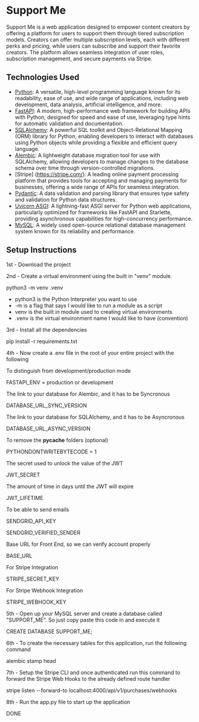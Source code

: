 # Support Me

Support Me is a web application designed to empower content creators by offering a platform for users to support them through tiered subscription models. Creators can offer multiple subscription levels, each with different perks and pricing, while users can subscribe and support their favorite creators. The platform allows seamless integration of user roles, subscription management, and secure payments via Stripe.

## Technologies Used

- [Python](https://www.python.org/): A versatile, high-level programming language known for its readability, ease of use, and wide range of applications, including web development, data analysis, artificial intelligence, and more.
- [FastAPI](https://flask.palletsprojects.com/): A modern, high-performance web framework for building APIs with Python, designed for speed and ease of use, leveraging type hints for automatic validation and documentation.
- [SQLAlchemy](https://flask-sqlalchemy.palletsprojects.com/): A powerful SQL toolkit and Object-Relational Mapping (ORM) library for Python, enabling developers to interact with databases using Python objects while providing a flexible and efficient query language.
- [Alembic](https://flask-migrate.readthedocs.io/en/latest/): A lightweight database migration tool for use with SQLAlchemy, allowing developers to manage changes to the database schema over time through version-controlled migrations.
- [Stripe] (https://stripe.com/): A leading online payment processing platform that provides tools for accepting and managing payments for businesses, offering a wide range of APIs for seamless integration.
- [Pydantic](https://docs.pydantic.dev/): A data validation and parsing library that ensures type safety and validation for Python data structures.
- [Uvicorn ASGI](https://www.uvicorn.org/): A lightning-fast ASGI server for Python web applications, particularly optimized for frameworks like FastAPI and Starlette, providing asynchronous capabilities for high-concurrency performance.
- [MySQL](https://www.mysql.com/): A widely used open-source relational database management system known for its reliability and performance.

## Setup Instructions

1st - Download the project

2nd - Create a virtual environment using the built in "venv" module.

python3 -m venv .venv

- python3 is the Python Interpreter you want to use
- -m is a flag that says I would like to run a module as a script
- venv is the built in module used to creating virtual environments
- .venv is the virtual environment name I would like to have (convention)

3rd - Install all the dependencies

pip install -r requirements.txt

4th - Now create a .env file in the root of your entire project with the following

To distinguish from development/production mode

FASTAPI_ENV = production or development

The link to your database for Alembic, and it has to be Syncronous

DATABASE_URL_SYNC_VERSION

The link to your database for SQLAlchemy, and it has to be Asyncronous

DATABASE_URL_ASYNC_VERSION

To remove the __pycache__ folders (optional)

PYTHONDONTWRITEBYTECODE = 1

The secret used to unlock the value of the JWT

JWT_SECRET

The amount of time in days until the JWT will expire

JWT_LIFETIME

To be able to send emails

SENDGRID_API_KEY 

SENDGRID_VERIFIED_SENDER

Base URL for Front End, so we can verify account properly

BASE_URL

For Stripe Integration

STRIPE_SECRET_KEY

For Stripe Webhook Integration

STRIPE_WEBHOOK_KEY

5th - Open up your MySQL server and create a database called "SUPPORT_ME". So just copy paste this code in and execute it

CREATE DATABASE SUPPORT_ME;

6th - To create the necessary tables for this application, run the following command

alembic stamp head

7th - Setup the Stripe CLI and once authenticated run this command to forward the Stripe Web Hooks to the already defined route handler

stripe listen --forward-to localhost:4000/api/v1/purchases/webhooks

8th - Run the app.py file to start up the application

DONE